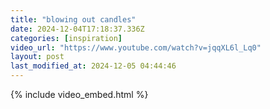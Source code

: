 ```yaml
---
title: "blowing out candles"
date: 2024-12-04T17:18:37.336Z
categories: [inspiration]
video_url: "https://www.youtube.com/watch?v=jqqXL6l_Lq0"
layout: post
last_modified_at: 2024-12-05 04:44:46
---
```


{% include video_embed.html %}
